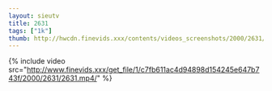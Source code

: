 ```yaml
--- 
layout: sieutv
title: 2631
tags: ["1k"]
thumb: http://hwcdn.finevids.xxx/contents/videos_screenshots/2000/2631/preview.mp4.jpg
---
```

{% include video src="http://www.finevids.xxx/get_file/1/c7fb611ac4d94898d154245e647b743f/2000/2631/2631.mp4/" %} 
